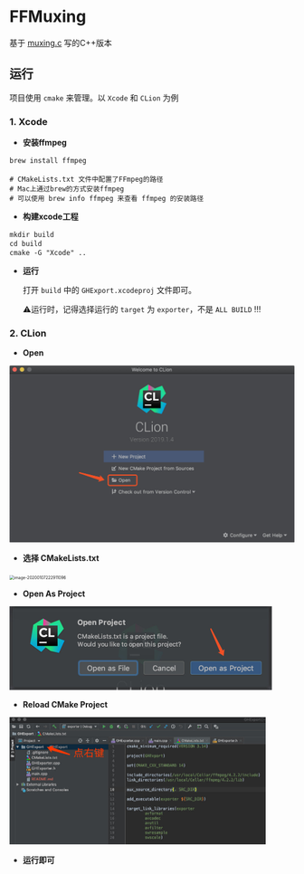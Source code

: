 # FFMuxing

基于 [muxing.c](https://github.com/FFmpeg/FFmpeg/blob/master/doc/examples/muxing.c) 写的C++版本



## 运行

项目使用 `cmake` 来管理。以 `Xcode` 和 `CLion` 为例

### 1. Xcode

- **安装ffmpeg**

```shell
brew install ffmpeg

# CMakeLists.txt 文件中配置了FFmpeg的路径
# Mac上通过brew的方式安装ffmpeg
# 可以使用 brew info ffmpeg 来查看 ffmpeg 的安装路径
```

- **构建xcode工程**

```shell
mkdir build
cd build
cmake -G "Xcode" ..
```

- **运行**

  打开 `build` 中的 `GHExport.xcodeproj` 文件即可。

  ⚠️运行时，记得选择运行的 `target` 为 `exporter`，不是 `ALL BUILD` !!!

### 2. CLion 

- **Open**

<img src="https://github.com/oogh/FFMuxing/raw/master/images/01.jpg" alt="Open" style="zoom:50%;" />

- **选择 CMakeLists.txt**

<img src="https://tva1.sinaimg.cn/large/006tNbRwgy1gaodak7fz0j318e0owncg.jpg" alt="image-20200107222911096" style="zoom:50%;" />

- **Open As Project**

<img src="https://github.com/oogh/FFMuxing/raw/master/images/02.jpg" alt="Open As Project" style="zoom:50%;" />

- **Reload CMake Project**

<img src="https://github.com/oogh/FFMuxing/raw/master/images/03.jpg" alt="Reload CMake Project" style="zoom:50%;" />

- **运行即可**


